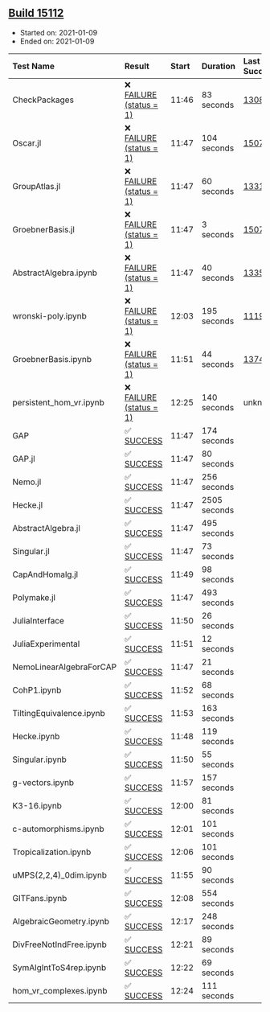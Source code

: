 ## [Build 15112](https://oscarci.mathematik.uni-kl.de/job/oscar/15112/)

* Started on: 2021-01-09
* Ended on: 2021-01-09

| Test Name    | Result | Start | Duration | Last Success | First Failure |
|:-------------|:-------|:------|:---------|:-------------|:--------------|
| CheckPackages | ❌ [FAILURE (status = 1)](https://oscarci.mathematik.uni-kl.de/job/oscar/15112/artifact/logs/build-15112/CheckPackages.log) | 11:46 | 83 seconds | [13085](https://oscarci.mathematik.uni-kl.de/job/oscar/13085/) | [13086](https://oscarci.mathematik.uni-kl.de/job/oscar/13086/) |
| Oscar.jl | ❌ [FAILURE (status = 1)](https://oscarci.mathematik.uni-kl.de/job/oscar/15112/artifact/logs/build-15112/Oscar.jl.log) | 11:47 | 104 seconds | [15079](https://oscarci.mathematik.uni-kl.de/job/oscar/15079/) | [15080](https://oscarci.mathematik.uni-kl.de/job/oscar/15080/) |
| GroupAtlas.jl | ❌ [FAILURE (status = 1)](https://oscarci.mathematik.uni-kl.de/job/oscar/15112/artifact/logs/build-15112/GroupAtlas.jl.log) | 11:47 | 60 seconds | [13311](https://oscarci.mathematik.uni-kl.de/job/oscar/13311/) | [13312](https://oscarci.mathematik.uni-kl.de/job/oscar/13312/) |
| GroebnerBasis.jl | ❌ [FAILURE (status = 1)](https://oscarci.mathematik.uni-kl.de/job/oscar/15112/artifact/logs/build-15112/GroebnerBasis.jl.log) | 11:47 | 3 seconds | [15079](https://oscarci.mathematik.uni-kl.de/job/oscar/15079/) | [15080](https://oscarci.mathematik.uni-kl.de/job/oscar/15080/) |
| AbstractAlgebra.ipynb | ❌ [FAILURE (status = 1)](https://oscarci.mathematik.uni-kl.de/job/oscar/15112/artifact/logs/build-15112/AbstractAlgebra.ipynb.log) | 11:47 | 40 seconds | [13355](https://oscarci.mathematik.uni-kl.de/job/oscar/13355/) | [13356](https://oscarci.mathematik.uni-kl.de/job/oscar/13356/) |
| wronski-poly.ipynb | ❌ [FAILURE (status = 1)](https://oscarci.mathematik.uni-kl.de/job/oscar/15112/artifact/logs/build-15112/wronski-poly.ipynb.log) | 12:03 | 195 seconds | [11192](https://oscarci.mathematik.uni-kl.de/job/oscar/11192/) | [11193](https://oscarci.mathematik.uni-kl.de/job/oscar/11193/) |
| GroebnerBasis.ipynb | ❌ [FAILURE (status = 1)](https://oscarci.mathematik.uni-kl.de/job/oscar/15112/artifact/logs/build-15112/GroebnerBasis.ipynb.log) | 11:51 | 44 seconds | [13748](https://oscarci.mathematik.uni-kl.de/job/oscar/13748/) | [13749](https://oscarci.mathematik.uni-kl.de/job/oscar/13749/) |
| persistent_hom_vr.ipynb | ❌ [FAILURE (status = 1)](https://oscarci.mathematik.uni-kl.de/job/oscar/15112/artifact/logs/build-15112/persistent_hom_vr.ipynb.log) | 12:25 | 140 seconds | unknown | unknown |
| GAP | ✅ [SUCCESS](https://oscarci.mathematik.uni-kl.de/job/oscar/15112/artifact/logs/build-15112/GAP.log) | 11:47 | 174 seconds |  |  |
| GAP.jl | ✅ [SUCCESS](https://oscarci.mathematik.uni-kl.de/job/oscar/15112/artifact/logs/build-15112/GAP.jl.log) | 11:47 | 80 seconds |  |  |
| Nemo.jl | ✅ [SUCCESS](https://oscarci.mathematik.uni-kl.de/job/oscar/15112/artifact/logs/build-15112/Nemo.jl.log) | 11:47 | 256 seconds |  |  |
| Hecke.jl | ✅ [SUCCESS](https://oscarci.mathematik.uni-kl.de/job/oscar/15112/artifact/logs/build-15112/Hecke.jl.log) | 11:47 | 2505 seconds |  |  |
| AbstractAlgebra.jl | ✅ [SUCCESS](https://oscarci.mathematik.uni-kl.de/job/oscar/15112/artifact/logs/build-15112/AbstractAlgebra.jl.log) | 11:47 | 495 seconds |  |  |
| Singular.jl | ✅ [SUCCESS](https://oscarci.mathematik.uni-kl.de/job/oscar/15112/artifact/logs/build-15112/Singular.jl.log) | 11:47 | 73 seconds |  |  |
| CapAndHomalg.jl | ✅ [SUCCESS](https://oscarci.mathematik.uni-kl.de/job/oscar/15112/artifact/logs/build-15112/CapAndHomalg.jl.log) | 11:49 | 98 seconds |  |  |
| Polymake.jl | ✅ [SUCCESS](https://oscarci.mathematik.uni-kl.de/job/oscar/15112/artifact/logs/build-15112/Polymake.jl.log) | 11:47 | 493 seconds |  |  |
| JuliaInterface | ✅ [SUCCESS](https://oscarci.mathematik.uni-kl.de/job/oscar/15112/artifact/logs/build-15112/JuliaInterface.log) | 11:50 | 26 seconds |  |  |
| JuliaExperimental | ✅ [SUCCESS](https://oscarci.mathematik.uni-kl.de/job/oscar/15112/artifact/logs/build-15112/JuliaExperimental.log) | 11:51 | 12 seconds |  |  |
| NemoLinearAlgebraForCAP | ✅ [SUCCESS](https://oscarci.mathematik.uni-kl.de/job/oscar/15112/artifact/logs/build-15112/NemoLinearAlgebraForCAP.log) | 11:47 | 21 seconds |  |  |
| CohP1.ipynb | ✅ [SUCCESS](https://oscarci.mathematik.uni-kl.de/job/oscar/15112/artifact/logs/build-15112/CohP1.ipynb.log) | 11:52 | 68 seconds |  |  |
| TiltingEquivalence.ipynb | ✅ [SUCCESS](https://oscarci.mathematik.uni-kl.de/job/oscar/15112/artifact/logs/build-15112/TiltingEquivalence.ipynb.log) | 11:53 | 163 seconds |  |  |
| Hecke.ipynb | ✅ [SUCCESS](https://oscarci.mathematik.uni-kl.de/job/oscar/15112/artifact/logs/build-15112/Hecke.ipynb.log) | 11:48 | 119 seconds |  |  |
| Singular.ipynb | ✅ [SUCCESS](https://oscarci.mathematik.uni-kl.de/job/oscar/15112/artifact/logs/build-15112/Singular.ipynb.log) | 11:50 | 55 seconds |  |  |
| g-vectors.ipynb | ✅ [SUCCESS](https://oscarci.mathematik.uni-kl.de/job/oscar/15112/artifact/logs/build-15112/g-vectors.ipynb.log) | 11:57 | 157 seconds |  |  |
| K3-16.ipynb | ✅ [SUCCESS](https://oscarci.mathematik.uni-kl.de/job/oscar/15112/artifact/logs/build-15112/K3-16.ipynb.log) | 12:00 | 81 seconds |  |  |
| c-automorphisms.ipynb | ✅ [SUCCESS](https://oscarci.mathematik.uni-kl.de/job/oscar/15112/artifact/logs/build-15112/c-automorphisms.ipynb.log) | 12:01 | 101 seconds |  |  |
| Tropicalization.ipynb | ✅ [SUCCESS](https://oscarci.mathematik.uni-kl.de/job/oscar/15112/artifact/logs/build-15112/Tropicalization.ipynb.log) | 12:06 | 101 seconds |  |  |
| uMPS(2,2,4)_0dim.ipynb | ✅ [SUCCESS](https://oscarci.mathematik.uni-kl.de/job/oscar/15112/artifact/logs/build-15112/uMPS-2-2-4-_0dim.ipynb.log) | 11:55 | 90 seconds |  |  |
| GITFans.ipynb | ✅ [SUCCESS](https://oscarci.mathematik.uni-kl.de/job/oscar/15112/artifact/logs/build-15112/GITFans.ipynb.log) | 12:08 | 554 seconds |  |  |
| AlgebraicGeometry.ipynb | ✅ [SUCCESS](https://oscarci.mathematik.uni-kl.de/job/oscar/15112/artifact/logs/build-15112/AlgebraicGeometry.ipynb.log) | 12:17 | 248 seconds |  |  |
| DivFreeNotIndFree.ipynb | ✅ [SUCCESS](https://oscarci.mathematik.uni-kl.de/job/oscar/15112/artifact/logs/build-15112/DivFreeNotIndFree.ipynb.log) | 12:21 | 89 seconds |  |  |
| SymAlgIntToS4rep.ipynb | ✅ [SUCCESS](https://oscarci.mathematik.uni-kl.de/job/oscar/15112/artifact/logs/build-15112/SymAlgIntToS4rep.ipynb.log) | 12:22 | 69 seconds |  |  |
| hom_vr_complexes.ipynb | ✅ [SUCCESS](https://oscarci.mathematik.uni-kl.de/job/oscar/15112/artifact/logs/build-15112/hom_vr_complexes.ipynb.log) | 12:24 | 111 seconds |  |  |
